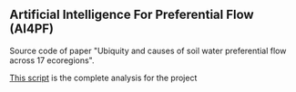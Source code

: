 ## Artificial Intelligence For Preferential Flow (AI4PF)
Source code of paper "Ubiquity and causes of soil water preferential flow across 17 ecoregions". 


[This script](https://github.com/libonancaesar/neon-pf-database/blob/main/doc/review_comments.ipynb) is the complete analysis for the project 
